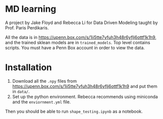 # MD learning

A project by Jake Floyd and Rebecca Li for Data Driven Modeling taught by Prof. Paris Perdikaris.

All the data is in https://upenn.box.com/s/1ii5tte7yfuh3h48r6yflj6ottf1k1h9, and the trained sklean models are in `trained_models`. Top level contains scripts. You must have a Penn Box account in order to view the data. 


# Installation
1. Download all the `.npy` files from https://upenn.box.com/s/1ii5tte7yfuh3h48r6yflj6ottf1k1h9 and put them in `data/`.
2. Set up the python environment. Rebecca recommends using miniconda and the `enviornment.yml` file.

Then you should be able to run `shape_testing.ipynb` as a notebook.
